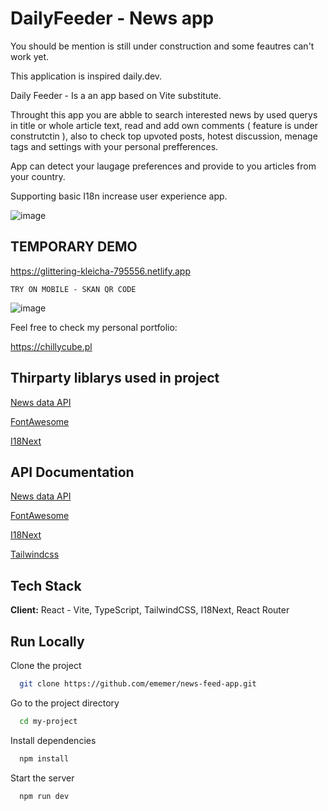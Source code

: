 
# DailyFeeder - News app 
You should be mention is still under construction and some feautres can't work yet.


This application is inspired daily.dev.

Daily Feeder - Is a an app based on Vite substitute.

Throught this app you are abble to search interested news by used querys in title or whole article text, read and add own comments ( feature is under construtctin ), also to check top upvoted posts, hotest discussion, menage tags and settings with your personal prefferences.

App can detect your laugage preferences and provide to you articles from your country.

Supporting basic I18n increase user experience app.


![image](https://user-images.githubusercontent.com/46853050/209478992-21820ccb-ae96-44ad-9e06-2cc306109d9c.png)


## TEMPORARY DEMO

https://glittering-kleicha-795556.netlify.app

`TRY ON MOBILE - SKAN QR CODE`

![image](https://user-images.githubusercontent.com/46853050/211394822-0426a361-2ae7-4446-acbf-e5fb74c2f1c5.png)


Feel free to check my personal portfolio:

https://chillycube.pl

## Thirparty liblarys used in project

[News data API](https://newsdata.io)

[FontAwesome](https://fontawesome.com/)

[I18Next](https://www.i18next.com/)


## API Documentation

[News data API](https://newsdata.io/docs)

[FontAwesome](https://fontawesome.com/docs)

[I18Next](https://www.i18next.com/)

[Tailwindcss](https://tailwindui.com/documentation)

## Tech Stack

**Client:** React - Vite, TypeScript, TailwindCSS, I18Next, React Router



## Run Locally

Clone the project

```bash
  git clone https://github.com/ememer/news-feed-app.git
```

Go to the project directory

```bash
  cd my-project
```

Install dependencies

```bash
  npm install
```

Start the server

```bash
  npm run dev
```
